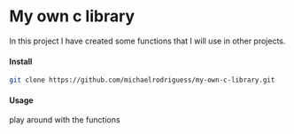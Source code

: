 # My own c library

In this project I have created some functions that I will use in other projects.

#### Install
```bash
git clone https://github.com/michaelrodriguess/my-own-c-library.git
```
#### Usage

play around with the functions
